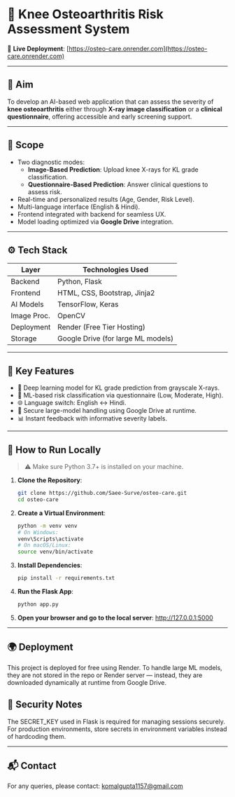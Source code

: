 # 🦴 Knee Osteoarthritis Risk Assessment System

🔗 **Live Deployment**: [https://osteo-care.onrender.com](https://osteo-care.onrender.com)

---

## 🎯 Aim

To develop an AI-based web application that can assess the severity of **knee osteoarthritis** either through **X-ray image classification** or a **clinical questionnaire**, offering accessible and early screening support.

---

## 🧭 Scope

- Two diagnostic modes:
  - **Image-Based Prediction**: Upload knee X-rays for KL grade classification.
  - **Questionnaire-Based Prediction**: Answer clinical questions to assess risk.
- Real-time and personalized results (Age, Gender, Risk Level).
- Multi-language interface (English & Hindi).
- Frontend integrated with backend for seamless UX.
- Model loading optimized via **Google Drive** integration.

---

## ⚙️ Tech Stack

| Layer       | Technologies Used                        |
|-------------|-------------------------------------------|
| Backend     | Python, Flask                            |
| Frontend    | HTML, CSS, Bootstrap, Jinja2             |
| AI Models   | TensorFlow, Keras                        |
| Image Proc. | OpenCV                                   |
| Deployment  | Render (Free Tier Hosting)               |
| Storage     | Google Drive (for large ML models)       |

---

## 🚀 Key Features

- 🔬 Deep learning model for KL grade prediction from grayscale X-rays.
- 🧠 ML-based risk classification via questionnaire (Low, Moderate, High).
- 🌐 Language switch: English ↔ Hindi.
- 🔐 Secure large-model handling using Google Drive at runtime.
- 📊 Instant feedback with informative severity labels.

---

## 🧪 How to Run Locally

> ⚠️ Make sure Python 3.7+ is installed on your machine.

1. **Clone the Repository**:
   ```bash
   git clone https://github.com/Saee-Surve/osteo-care.git
   cd osteo-care
2. **Create a Virtual Environment**:
   ```bash
   python -m venv venv
   # On Windows:
   venv\Scripts\activate
   # On macOS/Linux:
   source venv/bin/activate
3. **Install Dependencies**:
   ```bash
   pip install -r requirements.txt
4. **Run the Flask App**:
   ```bash
   python app.py
5. **Open your browser and go to the local server**:
   http://127.0.0.1:5000

---

## 🌍 Deployment

This project is deployed for free using Render. To handle large ML models, they are not stored in the repo or Render server — instead, they are downloaded dynamically at runtime from Google Drive.

## 🔐 Security Notes

The SECRET_KEY used in Flask is required for managing sessions securely.
For production environments, store secrets in environment variables instead of hardcoding them.

---

## 📬 Contact

For any queries, please contact: komalgupta1157@gmail.com
